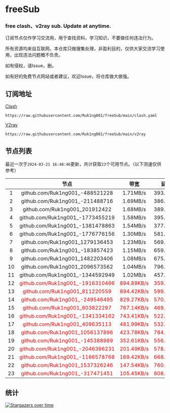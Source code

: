 # freeSub
### free clash、v2ray sub. Update at anytime.

订阅节点仅作学习交流用，用于查找资料，学习知识，不要做任何违法行为。

所有资源均来自互联网，本仓库只做搜集处理，非盈利目的，仅供大家交流学习使用，出现违法问题概不负责。

如有侵权，请Issue，删。

如有好的免费节点网站或者建议，欢迎Issue，将仓库做大做强。

## 订阅地址
[Clash](https://raw.githubusercontent.com/Ruk1ng001/freeSub/main/clash.yaml)
```
https://raw.githubusercontent.com/Ruk1ng001/freeSub/main/clash.yaml
```
[V2ray](https://raw.githubusercontent.com/Ruk1ng001/freeSub/main/v2ray)
```
https://raw.githubusercontent.com/Ruk1ng001/freeSub/main/v2ray
```

## 节点列表

最近一次于`2024-03-21 16:48:46`更新，共计获取`23`个可用节点。（以下测速仅供参考）

|  | 节点 | 带宽 | 延迟 |
|:-:|:--:|:--:|:--:|
 | 1 | github.com/Ruk1ng001_-488521228 | 1.71MB/s | 393.00ms |
 | 2 | github.com/Ruk1ng001_-211488716 | 1.69MB/s | 386.00ms |
 | 3 | github.com/Ruk1ng001_201912422 | 1.68MB/s | 389.00ms |
 | 4 | github.com/Ruk1ng001_-1773455219 | 1.58MB/s | 395.00ms |
 | 5 | github.com/Ruk1ng001_-1381478863 | 1.54MB/s | 377.00ms |
 | 6 | github.com/Ruk1ng001_-1776776156 | 1.30MB/s | 581.00ms |
 | 7 | github.com/Ruk1ng001_1279136453 | 1.23MB/s | 569.00ms |
 | 8 | github.com/Ruk1ng001_-183857423 | 1.15MB/s | 659.00ms |
 | 9 | github.com/Ruk1ng001_1482203406 | 1.08MB/s | 675.00ms |
 | 10 | github.com/Ruk1ng001_2096573562 | 1.04MB/s | 796.00ms |
 | 11 | github.com/Ruk1ng001_-1344592949 | 1.02MB/s | 457.00ms |
 | 12 | <font color=red>github.com/Ruk1ng001_-1916310466</font> | <font color=red>894.89KB/s</font> | <font color=red>359.00ms</font> |
 | 13 | <font color=red>github.com/Ruk1ng001_811220559</font> | <font color=red>894.42KB/s</font> | <font color=red>599.00ms</font> |
 | 14 | <font color=red>github.com/Ruk1ng001_-249546495</font> | <font color=red>829.27KB/s</font> | <font color=red>570.00ms</font> |
 | 15 | <font color=red>github.com/Ruk1ng001_603822297</font> | <font color=red>767.14KB/s</font> | <font color=red>469.00ms</font> |
 | 16 | <font color=red>github.com/Ruk1ng001_-1341334162</font> | <font color=red>743.41KB/s</font> | <font color=red>522.00ms</font> |
 | 17 | <font color=red>github.com/Ruk1ng001_409635113</font> | <font color=red>481.99KB/s</font> | <font color=red>532.00ms</font> |
 | 18 | <font color=red>github.com/Ruk1ng001_1056137896</font> | <font color=red>423.78KB/s</font> | <font color=red>784.00ms</font> |
 | 19 | <font color=red>github.com/Ruk1ng001_-145388989</font> | <font color=red>352.61KB/s</font> | <font color=red>556.00ms</font> |
 | 20 | <font color=red>github.com/Ruk1ng001_-2046396231</font> | <font color=red>201.49KB/s</font> | <font color=red>578.00ms</font> |
 | 21 | <font color=red>github.com/Ruk1ng001_-1166578768</font> | <font color=red>169.42KB/s</font> | <font color=red>668.00ms</font> |
 | 22 | <font color=red>github.com/Ruk1ng001_1537326246</font> | <font color=red>147.54KB/s</font> | <font color=red>760.00ms</font> |
 | 23 | <font color=red>github.com/Ruk1ng001_-317471451</font> | <font color=red>105.45KB/s</font> | <font color=red>808.00ms</font> |


## 统计

[![Stargazers over time](https://starchart.cc/Ruk1ng001/freeSub.svg)](https://starchart.cc/Ruk1ng001/freeSub)